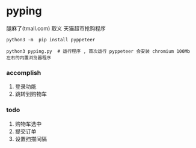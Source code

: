 # pyping
腿麻了(tmall.com) 取义 天猫超市抢购程序
```
python3 -m  pip install pyppeteer

python3 pyping.py  # 运行程序 , 首次运行 pyppeteer 会安装 chromium 100Mb 左右的内置浏览器程序
```

### accomplish 
1. 登录功能
2. 跳转到购物车

### todo
1. 购物车选中 
2. 提交订单
3. 设置扫描间隔
